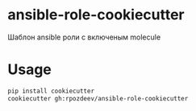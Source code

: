 # ansible-role-cookiecutter
Шаблон ansible роли с включеным molecule

# Usage
```bash
pip install cookiecutter
cookiecutter gh:rpozdeev/ansible-role-cookiecutter
```
